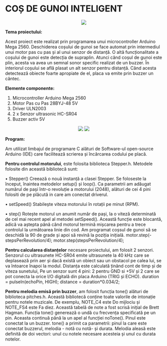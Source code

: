 # COȘ DE GUNOI INTELIGENT 
<p align="center">
  <img src="https://user-images.githubusercontent.com/77394602/166941937-1ae8a83a-ef74-480b-8b5a-a39274446c3a.png" />
</p>

**Tema proiectului:**

Acest proiect este realizat prin programarea unui microcontroller Arduino Mega 2560. Deschiderea coșului de gunoi se face automat prin intermediul unui motor pas cu pas și al unui senzor de distanță. O altă funcționalitate a coșului de gunoi este detecția de supraplin. Atunci când coșul de gunoi este plin, acesta va avea un semnal sonor specific realizat de un buzzer. În interiorul coșului se află plasat un alt senzor pentru distanță. Când acesta detectează obiecte foarte apropiate de el, placa va emite prin buzzer un cântec.

**Elemente componente:**

  1.	Microcontroller Arduino Mega 2560
  2.	Motor Pas cu Pas 28BYJ-48 5V
  3.	Driver ULN2003 
  4.	2 x Senzor ultrasonic HC-SR04
  5.	Buzzer activ 5V
   
<p align="center">
<img src="https://user-images.githubusercontent.com/77394602/166943824-ceb78784-5843-4667-ae73-743d2b54c11a.png" />
<img src="https://user-images.githubusercontent.com/77394602/166944010-35ab1496-e524-45fc-9fb9-0495ea180fb9.png" />

</p>
   
**Program:**

Am utilizat limbajul de programare C alături de Software-ul open-source Arduino (IDE) care facilitează scrierea și încărcarea codului pe placă.
  
**Pentru controlul motorului**, este folosita biblioteca Stepper.h. Metodele folosite din această bibliotecă sunt: 

•	Stepper()
Creează o nouă instanță a clasei Stepper. Se foloseste la început, înaintea metodelor setup() și loop(). 
Ca parametrii am adăugat numărul de pași într-o revoluție a motorului (2048), alături de cei 4 pini folositi de pe plăcută in care am conectat driverul.

•	setSpeed()
Stabilește viteza motorului în rotații pe minut (RPM).

•	step()
Rotește motorul un anumit număr de pași, la o viteză determinată de cel mai recent apel al metodei setSpeed(). Această funcție este blocantă, adică va aștepta până când motorul termină mișcarea pentru a trece controlul la următoarea linie din cod.
Am programat coșsul de gunoi să se deschidă la 90 de grade și apoi să revină la poziția inițială.
motor.step(-stepsPerRevolution/4);
motor.step(stepsPerRevolution/4);

**Pentru calcularea distanțelor** necesare proiectului, am folosit 2 senzori. Senzorul cu ultrasunete HC-SR04 emite ultrasunete la 40 kHz care se deplasează prin aer și dacă există un obiect sau un obstacol pe calea lui, se va întoarce înapoi la modul. Distanța este calculată ținând cont de timp și de viteza sunetului, 
Pe un senzor sunt 4 pini: 2 pentru GND si +5V și 2 care se pot conecta la orice I/O digitală din placa Arduino (TRIG și ECHO).
duration = pulseIn(echoPin, HIGH);
distance = duration*0.034/2;

**Pentru melodia emisă prin buzzer**, am folosit funcția tone() alături de biblioteca pitches.h. Această bibliotecă conține toate valorile de intonație pentru notele muzicale. De exemplu, NOTE_C4 este Do mijlociu și NOTE_FS4 este Fa diez. Această tabelă de note a fost scrisă inițial de Brett Hagman.
Funcția tone() generează o undă cu frecvența specificată pe un pin. Aceasta continuă până la un apel al funcției noTone(). Pinul este conectat la un buzzer.
tone() a primit ca parametrii: pinul la care este conectat buzzerul, melodia - notă cu notă- și durata.
Melodia aleasă este definită de doi vectori: unul cu notele necesare acesteia și unul cu durata notelor.

        



